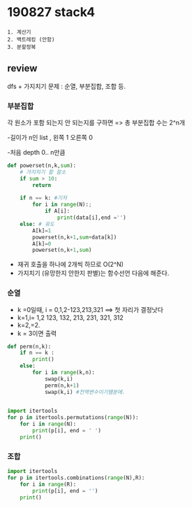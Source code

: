 # 190827 stack4

```
1. 계산기
2. 백트레킹 (안함)
3. 분할정복
```

## review

dfs + 가지치기 문제 : 순열, 부분집합, 조합 등.

### 부분집합

각 원소가 포함 되는지 안 되는지를 구하면 => 총 부분집합 수는 2^n개

-길이가 n인 list , 왼쪽 1 오른쪽 0 

-처음 depth 0.. n만큼

```python
def powerset(n,k,sum): 
    # 가지치기 할 잘소
    if sum > 10:
        return
    
    if n == k: #기저
        for i in range(N):;
            if A[i]:
                print(data[i],end ='')	
    else: # 유도
    	A[k]=1
        powerset(n,k+1,sum+data[k])
        A[k]=0
        powerset(n,k+1,sum)
```

- 재귀 호출을 하나에 2개씩 하므로 O(2^N)
- 가지치기 (유망한지 안한지 판별)는 함수선언 다음에 해준다.

### 순열

- k =0일때, i = 0,1,2-123,213,321 ==> 첫 자리가 결정낫다
- k=1,i= 1,2 123, 132, 213, 231, 321, 312
- k=2,=2. 
- k = 3이면 출력

```python
def perm(n,k):
    if n == k :
        print()
    else:
        for i in range(k,n):
            swap(k,i)
            perm(n,k+1)
            swap(k,i) #전역변수이기떔분에.
            
```



```python
import itertools
for p in itertools.permutations(range(N)):
    for i in range(N):
        print(p[i], end = ' ')
    print()

```



### 조합

```python
import itertools
for p in itertools.combinations(range(N),R):
    for i in range(R):
        print(p[i], end = '')
    print()
```


